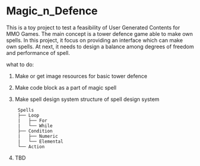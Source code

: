 # Magic_n_Defence
This is a toy project to test a feasibility of User Generated Contents for MMO Games.
The main concept is a tower defence game able to make own spells.
In this project, it focus on providing an interface which can make own spells.
At next, it needs to design a balance among degrees of freedom and performance of spell.

what to do:
1. Make or get image resources for basic tower defence

2. Make code block as a part of magic spell

3. Make spell design system
    structure of spell design system
    
        Spells
        ├── Loop
        |   ├── For
        |   └── While
        ├── Condition
        |   ├── Numeric
        |   └── Elemental
        └── Action

4. TBD
